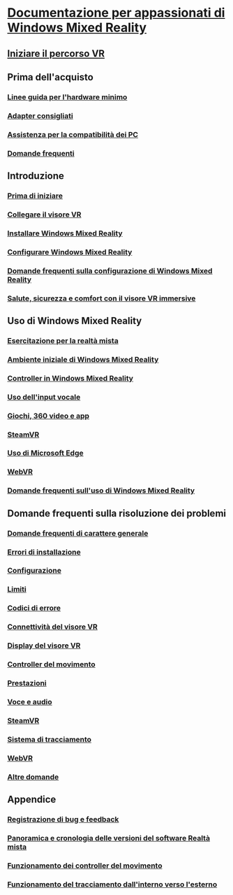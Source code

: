 # [Documentazione per appassionati di Windows Mixed Reality](index.yml)
## [Iniziare il percorso VR](vr-journey.md)

## Prima dell'acquisto
<!-- ### [What is Windows Mixed Reality?](windows-mixed-reality.md) -->
### [Linee guida per l'hardware minimo](windows-mixed-reality-minimum-pc-hardware-compatibility-guidelines.md)
### [Adapter consigliati](recommended-adapters-for-windows-mixed-reality-capable-pcs.md)
### [Assistenza per la compatibilità dei PC](get-help-with-pc-compatibility.md)
### [Domande frequenti](before-you-buy-faqs.md)

## Introduzione
### [Prima di iniziare](before-you-start.md)
### [Collegare il visore VR](plug-in-your-headset.md)
### [Installare Windows Mixed Reality](install-windows-mixed-reality.md)
### [Configurare Windows Mixed Reality](set-up-windows-mixed-reality.md)
### [Domande frequenti sulla configurazione di Windows Mixed Reality](wmr-setup-faq.md)
### [Salute, sicurezza e comfort con il visore VR immersive](wmr-health-safety-comfort.md)

## Uso di Windows Mixed Reality
### [Esercitazione per la realtà mista](learn-mixed-reality.md)
### [Ambiente iniziale di Windows Mixed Reality](your-mixed-reality-home.md)
### [Controller in Windows Mixed Reality](controllers-in-wmr.md)
### [Uso dell'input vocale](using-speech-in-wmr.md)
### [Giochi, 360 video e app](using-games-and-apps-in-windows-mixed-reality.md)
### [SteamVR](using-steamvr-with-windows-mixed-reality.md)
### [Uso di Microsoft Edge](using-microsoft-edge.md)  
### [WebVR](webvr.md)
### [Domande frequenti sull'uso di Windows Mixed Reality](using-wmr-faq.md)

## Domande frequenti sulla risoluzione dei problemi
### [Domande frequenti di carattere generale](troubleshooting-windows-mixed-reality.md)
### [Errori di installazione](installation_errors.md)
### [Configurazione](set-up-questions.md)
### [Limiti](boundary-questions.md)
### [Codici di errore](error-codes.md)
### [Connettività del visore VR](headset-connectivity.md)
### [Display del visore VR](headset-display.md)
### [Controller del movimento](motion-controller-problems.md)
### [Prestazioni](performance-questions.md)
### [Voce e audio](speech-and-audio.md)
### [SteamVR](steamvr-questions.md)
### [Sistema di tracciamento](tracking.md)
### [WebVR](webvr-questions.md)
### [Altre domande](other-questions.md)

## Appendice
### [Registrazione di bug e feedback](filing-feedback.md)
### [Panoramica e cronologia delle versioni del software Realtà mista](mixed-reality-software.md)
### [Funzionamento dei controller del movimento](motion-controllers.md)
### [Funzionamento del tracciamento dall'interno verso l'esterno](tracking-system.md)
